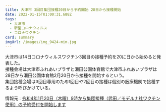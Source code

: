 ```yaml
---
title: 大津市 3回目集団接種20日から予約開始 28日から接種開始
date: 2022-01-15T01:00:31.688Z
tags:
  - 大津市
  - 新型コロナウィルス
  - コロナワクチン
card: summary
imgUrl: /images/img_9424-min.jpg
---
```

大津市は14日コロナウィルスワクチン3回目の接種予約を20に日から始めると発表した。  
接種会場は大津市ふれあいプラザと瀬田公園体育館で大津市ふれあいプラザは28日から瀬田公園体育館2月20日から接種を開始するという。  
集団接種会場は3回目専用のため1回目や2回目の接種は個別の医療機関で接種するよう呼びかけている。

情報元 : [令和4年1月20日（木曜）9時から集団接種（武田／モデルナ社ワクチン使用）の予約受付を開始します](https://www.city.otsu.lg.jp/kenko/V/shiga/46216.html)